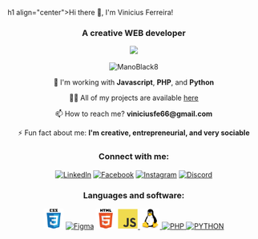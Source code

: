 h1 align="center">Hi there 👋, I'm Vinicius Ferreira!</h1>
<h3 align="center">A creative WEB developer</h3>
<p align="center">
  <img src="https://media.giphy.com/media/qgQUggAC3Pfv687qPC/giphy.gif"/>
</p>
<p align="center">
  <img src="https://komarev.com/ghpvc/?username=ManoBlack8&label=Profile%20views&color=e3ff00&style=flat" alt="ManoBlack8"/>
</p>
<p align="center">🌱 I'm working with <strong>Javascript</strong>, <strong>PHP</strong>, and <strong>Python</strong></p>
<p align="center">👨‍💻 All of my projects are available <a href="https://github.com/ManoBlack8?tab=repositories">here</a></p>
<p align="center">📫 How to reach me? <strong>viniciusfe66@gmail.com</strong></p>
<p align="center">⚡ Fun fact about me: <strong>I'm creative, entrepreneurial, and very sociable</strong></p>
<h3 align="center">Connect with me:</h3>
<p align="center">
  <a href="https://www.linkedin.com/in/vinicius-silva-161766180/" target="_blank"><img align="center" src="https://raw.githubusercontent.com/rahuldkjain/github-profile-readme-generator/master/src/images/icons/Social/linked-in-alt.svg" alt="LinkedIn" height="30" width="40"/></a>
  <a href="https://www.facebook.com/profile.php?id=100016309186131" target="_blank"><img align="center" src="https://raw.githubusercontent.com/rahuldkjain/github-profile-readme-generator/master/src/images/icons/Social/facebook.svg" alt="Facebook" height="30" width="40"/></a>
  <a href="https://www.instagram.com/__manoblack__/" target="_blank"><img align="center" src="https://raw.githubusercontent.com/rahuldkjain/github-profile-readme-generator/master/src/images/icons/Social/instagram.svg" alt="Instagram" height="30" width="40"/></a>
  <a href="https://discord.gg/#6501" target="_blank"><img align="center" src="https://raw.githubusercontent.com/rahuldkjain/github-profile-readme-generator/master/src/images/icons/Social/discord.svg" alt="Discord" height="30" width="40"/></a>
</p>
<h3 align="center">Languages and software:</h3>
<p align="center">
  <a href="https://www.w3schools.com/css/" target="_blank"><img src="https://raw.githubusercontent.com/devicons/devicon/master/icons/css3/css3-original-wordmark.svg" alt="CSS3" width="40" height="40"/></a>
  <a href="https://www.figma.com/" target="_blank"><img src="https://www.vectorlogo.zone/logos/figma/figma-icon.svg" alt="Figma" width="40" height="40"/></a>
  <a href="https://www.w3.org/html/" target="_blank"><img src="https://raw.githubusercontent.com/devicons/devicon/master/icons/html5/html5-original-wordmark.svg" alt="HTML5" width="40" height="40"/></a>
  <a href="https://developer.mozilla.org/en-US/docs/Web/JavaScript" target="_blank"> <img src="https://raw.githubusercontent.com/devicons/devicon/master/icons/javascript/javascript-original.svg" alt="javascript" width="40" height="40"/> </a> <a href="https://www.linux.org/" target="_blank"> <img src="https://raw.githubusercontent.com/devicons/devicon/master/icons/linux/linux-original.svg" alt="linux" width="40" height="40"/> </a>
 <a href="https://www.php.net/" target="_blank"> <img src="https://www.php.net/images/logos/php-logo-white.svg" alt="PHP" width="40" height="40"/> </a>  
<a href="https://www.python.org/" target="_blank"> <img src="https://www.python.org/static/img/python-logo.png" alt="PYTHON" width="40" height="40"/> </a>  

